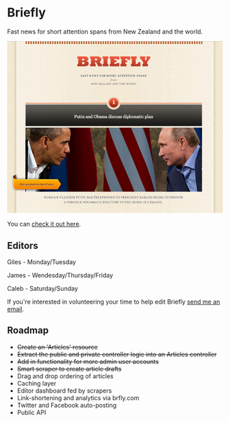 # Briefly

Fast news for short attention spans from New Zealand and the world.

![Preview](preview.jpg)

You can [check it out here](http://briefly.co.nz).

## Editors

Giles - Monday/Tuesday

James - Wendesday/Thursday/Friday

Caleb - Saturday/Sunday

If you're interested in volunteering your time to help edit Briefly [send me an email](mailto:iam@gilesthompson.co.nz?subject=Editing%20Briefly).

## Roadmap

* ~~Create an 'Articles' resource~~
* ~~Extract the public and private controller logic into an Articles controller~~
* ~~Add in functionality for more admin user accounts~~
* ~~Smart scraper to create article drafts~~
* Drag and drop ordering of articles
* Caching layer
* Editor dashboard fed by scrapers
* Link-shortening and analytics via brfly.com
* Twitter and Facebook auto-posting
* Public API